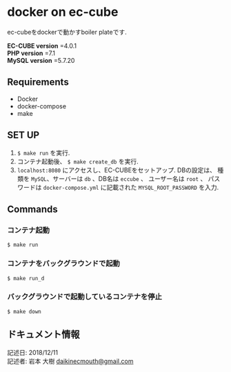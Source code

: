 # docker on ec-cube
ec-cubeをdockerで動かすboiler plateです. 

**EC-CUBE version** =4.0.1   
**PHP version** =7.1    
**MySQL version** =5.7.20

## Requirements
* Docker
* docker-compose
* make

## SET UP
1. `$ make run` を実行.
2. コンテナ起動後、 `$ make create_db` を実行.
3. `localhost:8080` にアクセスし、EC-CUBEをセットアップ. DBの設定は、 種類を `MySQL`、サーバーは `db` 、DB名は `eccube` 、 ユーザー名は `root` 、 パスワードは `docker-compose.yml` に記載された `MYSQL_ROOT_PASSWORD` を入力.

## Commands
### コンテナ起動
```
$ make run
```
### コンテナをバックグラウンドで起動
```
$ make run_d
```

### バックグラウンドで起動しているコンテナを停止
```
$ make down
```

## ドキュメント情報
記述日: 2018/12/11   
記述者: 岩本 大樹 daikinecmouth@gmail.com
